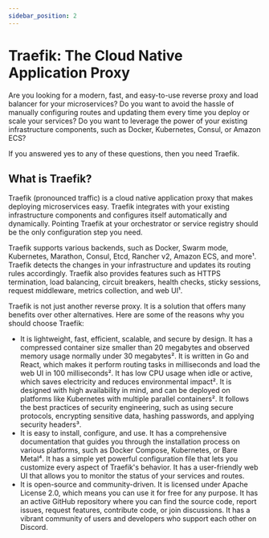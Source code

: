 ```yaml
---
sidebar_position: 2
---
```


# Traefik: The Cloud Native Application Proxy

Are you looking for a modern, fast, and easy-to-use reverse proxy and load balancer for your microservices? Do you want to avoid the hassle of manually configuring routes and updating them every time you deploy or scale your services? Do you want to leverage the power of your existing infrastructure components, such as Docker, Kubernetes, Consul, or Amazon ECS?

If you answered yes to any of these questions, then you need Traefik.

## What is Traefik?

Traefik (pronounced traffic) is a cloud native application proxy that makes deploying microservices easy. Traefik integrates with your existing infrastructure components and configures itself automatically and dynamically. Pointing Traefik at your orchestrator or service registry should be the only configuration step you need.

Traefik supports various backends, such as Docker, Swarm mode, Kubernetes, Marathon, Consul, Etcd, Rancher v2, Amazon ECS, and more¹. Traefik detects the changes in your infrastructure and updates its routing rules accordingly. Traefik also provides features such as HTTPS termination, load balancing, circuit breakers, health checks, sticky sessions, request middleware, metrics collection, and web UI¹.

Traefik is not just another reverse proxy. It is a solution that offers many benefits over other alternatives. Here are some of the reasons why you should choose Traefik:

- It is lightweight, fast, efficient, scalable, and secure by design. It has a compressed container size smaller than 20 megabytes and observed memory usage normally under 30 megabytes². It is written in Go and React, which makes it perform routing tasks in milliseconds and load the web UI in 100 milliseconds². It has low CPU usage when idle or active, which saves electricity and reduces environmental impact². It is designed with high availability in mind, and can be deployed on platforms like Kubernetes with multiple parallel containers². It follows the best practices of security engineering, such as using secure protocols, encrypting sensitive data, hashing passwords, and applying security headers³.
- It is easy to install, configure, and use. It has a comprehensive documentation that guides you through the installation process on various platforms, such as Docker Compose, Kubernetes, or Bare Metal⁴. It has a simple yet powerful configuration file that lets you customize every aspect of Traefik's behavior. It has a user-friendly web UI that allows you to monitor the status of your services and routes.
- It is open-source and community-driven. It is licensed under Apache License 2.0, which means you can use it for free for any purpose. It has an active GitHub repository where you can find the source code, report issues, request features, contribute code, or join discussions. It has a vibrant community of users and developers who support each other on Discord.